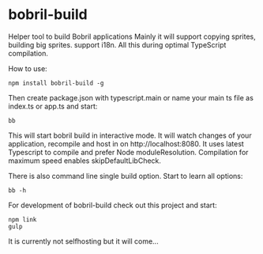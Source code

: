 # bobril-build
Helper tool to build Bobril applications
Mainly it will support copying sprites, building big sprites. support i18n. All this during optimal TypeScript compilation.

How to use:

	npm install bobril-build -g
	
Then create package.json with typescript.main or name your main ts file as index.ts or app.ts and start:

	bb
	
This will start bobril build in interactive mode. It will watch changes of your application, recompile and host in on http://localhost:8080. It uses latest Typescript to compile and prefer Node moduleResolution. Compilation for maximum speed enables skipDefaultLibCheck.

There is also command line single build option. Start to learn all options:

	bb -h

For development of bobril-build check out this project and start:

	npm link
	gulp

It is currently not selfhosting but it will come...
